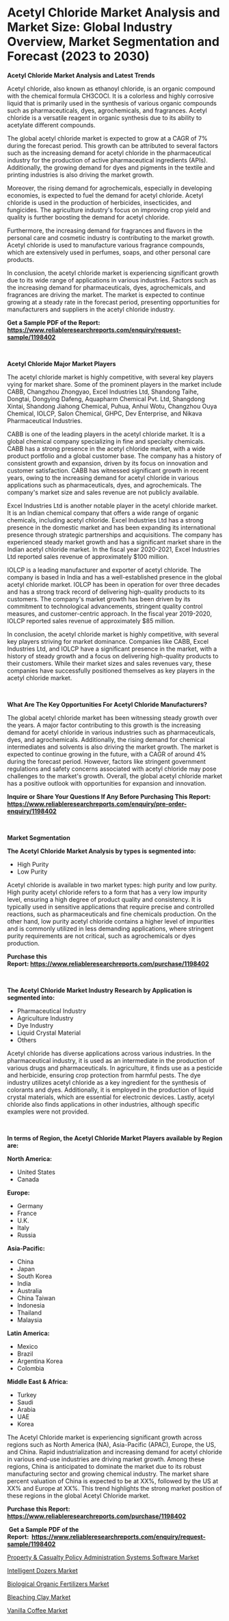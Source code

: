 <p><h1>Acetyl Chloride Market Analysis and Market Size: Global Industry Overview, Market Segmentation and Forecast (2023 to 2030)</h1></p><p><strong>Acetyl Chloride Market Analysis and Latest Trends</strong></p>
<p><p>Acetyl chloride, also known as ethanoyl chloride, is an organic compound with the chemical formula CH3COCl. It is a colorless and highly corrosive liquid that is primarily used in the synthesis of various organic compounds such as pharmaceuticals, dyes, agrochemicals, and fragrances. Acetyl chloride is a versatile reagent in organic synthesis due to its ability to acetylate different compounds.</p><p>The global acetyl chloride market is expected to grow at a CAGR of 7% during the forecast period. This growth can be attributed to several factors such as the increasing demand for acetyl chloride in the pharmaceutical industry for the production of active pharmaceutical ingredients (APIs). Additionally, the growing demand for dyes and pigments in the textile and printing industries is also driving the market growth.</p><p>Moreover, the rising demand for agrochemicals, especially in developing economies, is expected to fuel the demand for acetyl chloride. Acetyl chloride is used in the production of herbicides, insecticides, and fungicides. The agriculture industry's focus on improving crop yield and quality is further boosting the demand for acetyl chloride.</p><p>Furthermore, the increasing demand for fragrances and flavors in the personal care and cosmetic industry is contributing to the market growth. Acetyl chloride is used to manufacture various fragrance compounds, which are extensively used in perfumes, soaps, and other personal care products.</p><p>In conclusion, the acetyl chloride market is experiencing significant growth due to its wide range of applications in various industries. Factors such as the increasing demand for pharmaceuticals, dyes, agrochemicals, and fragrances are driving the market. The market is expected to continue growing at a steady rate in the forecast period, presenting opportunities for manufacturers and suppliers in the acetyl chloride industry.</p></p>
<p><strong>Get a Sample PDF of the Report:&nbsp; <a href="https://www.reliableresearchreports.com/enquiry/request-sample/1198402">https://www.reliableresearchreports.com/enquiry/request-sample/1198402</a></strong></p>
<p>&nbsp;</p>
<p><strong>Acetyl Chloride Major Market Players</strong></p>
<p><p>The acetyl chloride market is highly competitive, with several key players vying for market share. Some of the prominent players in the market include CABB, Changzhou Zhongyao, Excel Industries Ltd, Shandong Taihe, Dongtai, Dongying Dafeng, Aquapharm Chemical Pvt. Ltd, Shangdong Xintai, Shandong Jiahong Chemical, Puhua, Anhui Wotu, Changzhou Ouya Chemical, IOLCP, Salon Chemical, GHPC, Dev Enterprise, and Nikava Pharmaceutical Industries.</p><p>CABB is one of the leading players in the acetyl chloride market. It is a global chemical company specializing in fine and specialty chemicals. CABB has a strong presence in the acetyl chloride market, with a wide product portfolio and a global customer base. The company has a history of consistent growth and expansion, driven by its focus on innovation and customer satisfaction. CABB has witnessed significant growth in recent years, owing to the increasing demand for acetyl chloride in various applications such as pharmaceuticals, dyes, and agrochemicals. The company's market size and sales revenue are not publicly available.</p><p>Excel Industries Ltd is another notable player in the acetyl chloride market. It is an Indian chemical company that offers a wide range of organic chemicals, including acetyl chloride. Excel Industries Ltd has a strong presence in the domestic market and has been expanding its international presence through strategic partnerships and acquisitions. The company has experienced steady market growth and has a significant market share in the Indian acetyl chloride market. In the fiscal year 2020-2021, Excel Industries Ltd reported sales revenue of approximately $100 million.</p><p>IOLCP is a leading manufacturer and exporter of acetyl chloride. The company is based in India and has a well-established presence in the global acetyl chloride market. IOLCP has been in operation for over three decades and has a strong track record of delivering high-quality products to its customers. The company's market growth has been driven by its commitment to technological advancements, stringent quality control measures, and customer-centric approach. In the fiscal year 2019-2020, IOLCP reported sales revenue of approximately $85 million.</p><p>In conclusion, the acetyl chloride market is highly competitive, with several key players striving for market dominance. Companies like CABB, Excel Industries Ltd, and IOLCP have a significant presence in the market, with a history of steady growth and a focus on delivering high-quality products to their customers. While their market sizes and sales revenues vary, these companies have successfully positioned themselves as key players in the acetyl chloride market.</p></p>
<p>&nbsp;</p>
<p><strong>What Are The Key Opportunities For Acetyl Chloride Manufacturers?</strong></p>
<p><p>The global acetyl chloride market has been witnessing steady growth over the years. A major factor contributing to this growth is the increasing demand for acetyl chloride in various industries such as pharmaceuticals, dyes, and agrochemicals. Additionally, the rising demand for chemical intermediates and solvents is also driving the market growth. The market is expected to continue growing in the future, with a CAGR of around 4% during the forecast period. However, factors like stringent government regulations and safety concerns associated with acetyl chloride may pose challenges to the market's growth. Overall, the global acetyl chloride market has a positive outlook with opportunities for expansion and innovation.</p></p>
<p><strong>Inquire or Share Your Questions If Any Before Purchasing This Report: <a href="https://www.reliableresearchreports.com/enquiry/pre-order-enquiry/1198402">https://www.reliableresearchreports.com/enquiry/pre-order-enquiry/1198402</a></strong></p>
<p>&nbsp;</p>
<p><strong>Market Segmentation</strong></p>
<p><strong>The Acetyl Chloride Market Analysis by types is segmented into:</strong></p>
<p><ul><li>High Purity</li><li>Low Purity</li></ul></p>
<p><p>Acetyl chloride is available in two market types: high purity and low purity. High purity acetyl chloride refers to a form that has a very low impurity level, ensuring a high degree of product quality and consistency. It is typically used in sensitive applications that require precise and controlled reactions, such as pharmaceuticals and fine chemicals production. On the other hand, low purity acetyl chloride contains a higher level of impurities and is commonly utilized in less demanding applications, where stringent purity requirements are not critical, such as agrochemicals or dyes production.</p></p>
<p><strong>Purchase this Report:&nbsp;<a href="https://www.reliableresearchreports.com/purchase/1198402">https://www.reliableresearchreports.com/purchase/1198402</a></strong></p>
<p>&nbsp;</p>
<p><strong>The Acetyl Chloride Market Industry Research by Application is segmented into:</strong></p>
<p><ul><li>Pharmaceutical Industry</li><li>Agriculture Industry</li><li>Dye Industry</li><li>Liquid Crystal Material</li><li>Others</li></ul></p>
<p><p>Acetyl chloride has diverse applications across various industries. In the pharmaceutical industry, it is used as an intermediate in the production of various drugs and pharmaceuticals. In agriculture, it finds use as a pesticide and herbicide, ensuring crop protection from harmful pests. The dye industry utilizes acetyl chloride as a key ingredient for the synthesis of colorants and dyes. Additionally, it is employed in the production of liquid crystal materials, which are essential for electronic devices. Lastly, acetyl chloride also finds applications in other industries, although specific examples were not provided.</p></p>
<p>&nbsp;</p>
<p><strong>In terms of Region, the Acetyl Chloride Market Players available by Region are:</strong></p>
<p>
    <p> <strong> North America: </strong>
        <ul>
            <li>United States</li>
            <li>Canada</li>
        </ul>
        </p> 
    <p> <strong> Europe: </strong>
        <ul>
            <li>Germany</li>
            <li>France</li>
            <li>U.K.</li>
            <li>Italy</li>
            <li>Russia</li>
        </ul>
        </p> 
    <p> <strong> Asia-Pacific: </strong>
        <ul>
            <li>China</li>
            <li>Japan</li>
            <li>South Korea</li>
            <li>India</li>
            <li>Australia</li>
            <li>China Taiwan</li>
            <li>Indonesia</li>
            <li>Thailand</li>
            <li>Malaysia</li>
        </ul>
        </p> 
    <p> <strong> Latin America: </strong>
        <ul>
            <li>Mexico</li>
            <li>Brazil</li>
            <li>Argentina Korea</li>
            <li>Colombia</li>
        </ul>
        </p> 
    <p> <strong> Middle East & Africa: </strong>
        <ul>
            <li>Turkey</li>
            <li>Saudi</li>
            <li>Arabia</li>
            <li>UAE</li>
            <li>Korea</li>
        </ul>
    </p>
    </p>
<p><p>The Acetyl Chloride market is experiencing significant growth across regions such as North America (NA), Asia-Pacific (APAC), Europe, the US, and China. Rapid industrialization and increasing demand for acetyl chloride in various end-use industries are driving market growth. Among these regions, China is anticipated to dominate the market due to its robust manufacturing sector and growing chemical industry. The market share percent valuation of China is expected to be at XX%, followed by the US at XX% and Europe at XX%. This trend highlights the strong market position of these regions in the global Acetyl Chloride market.</p></p>
<p><strong>Purchase this Report: <a href="https://www.reliableresearchreports.com/purchase/1198402">https://www.reliableresearchreports.com/purchase/1198402</a></strong></p>
<p>&nbsp;<strong>Get a Sample PDF of the Report:&nbsp;&nbsp;<a href="https://www.reliableresearchreports.com/enquiry/request-sample/1198402">https://www.reliableresearchreports.com/enquiry/request-sample/1198402</a></strong></p>
<p><strong></strong></p>
<p><p><a href="https://www.linkedin.com/pulse/property-amp-casualty-policy-administration-systems-software-glkve/">Property & Casualty Policy Administration Systems Software Market</a></p><p><a href="https://www.linkedin.com/pulse/intelligent-dozers-market-insights-players-forecast-till-fbvye/">Intelligent Dozers Market</a></p><p><a href="https://github.com/dziulagalemab/Market-Research-Report-List-1/blob/main/biological-organic-fertilizers-market.md">Biological Organic Fertilizers Market</a></p><p><a href="https://github.com/jonneygiverf/Market-Research-Report-List-1/blob/main/bleaching-clay-market.md">Bleaching Clay Market</a></p><p><a href="https://medium.com/@rosaleekoss/vanilla-coffee-market-size-reveals-the-best-marketing-channels-in-global-industry-d5c522815bbf">Vanilla Coffee Market</a></p></p>